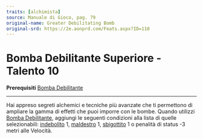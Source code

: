 ```yaml
---
traits: [alchimista]
source: Manuale di Gioco, pag. 79
original-name: Greater Debilitating Bomb
original-srd: https://2e.aonprd.com/Feats.aspx?ID=110
---
```


# Bomba Debilitante Superiore - Talento 10

**Prerequisiti**
[Bomba Debilitante](/classi/alchimista/talenti/bomba-debilitante)

---

Hai appreso segreti alchemici e tecniche più avanzate che ti permettono di
ampliare la gamma di effetti che puoi imporre con le bombe. Quando utilizzi
[Bomba Debilitante](/classi/alchimista/talenti/bomba-debilitante), aggiungi le
seguenti condizioni alla lista di quelle selezionabili:
[indebolito](/condizioni/indebolito) 1, [maldestro](/condizioni/maldestro) 1,
[sbigottito](/condizioni/sbigottito) 1 o penalità di status -3 metri alle
Velocità.
